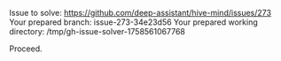 Issue to solve: https://github.com/deep-assistant/hive-mind/issues/273
Your prepared branch: issue-273-34e23d56
Your prepared working directory: /tmp/gh-issue-solver-1758561067768

Proceed.